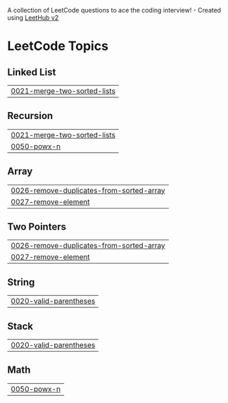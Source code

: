 A collection of LeetCode questions to ace the coding interview! - Created using [LeetHub v2](https://github.com/arunbhardwaj/LeetHub-2.0)
<!---LeetCode Topics Start-->
# LeetCode Topics
## Linked List
|  |
| ------- |
| [0021-merge-two-sorted-lists](https://github.com/priyankagawali09/DSA-Leetcode-solutions/tree/master/0021-merge-two-sorted-lists) |
## Recursion
|  |
| ------- |
| [0021-merge-two-sorted-lists](https://github.com/priyankagawali09/DSA-Leetcode-solutions/tree/master/0021-merge-two-sorted-lists) |
| [0050-powx-n](https://github.com/priyankagawali09/DSA-Leetcode-solutions/tree/master/0050-powx-n) |
## Array
|  |
| ------- |
| [0026-remove-duplicates-from-sorted-array](https://github.com/priyankagawali09/DSA-Leetcode-solutions/tree/master/0026-remove-duplicates-from-sorted-array) |
| [0027-remove-element](https://github.com/priyankagawali09/DSA-Leetcode-solutions/tree/master/0027-remove-element) |
## Two Pointers
|  |
| ------- |
| [0026-remove-duplicates-from-sorted-array](https://github.com/priyankagawali09/DSA-Leetcode-solutions/tree/master/0026-remove-duplicates-from-sorted-array) |
| [0027-remove-element](https://github.com/priyankagawali09/DSA-Leetcode-solutions/tree/master/0027-remove-element) |
## String
|  |
| ------- |
| [0020-valid-parentheses](https://github.com/priyankagawali09/DSA-Leetcode-solutions/tree/master/0020-valid-parentheses) |
## Stack
|  |
| ------- |
| [0020-valid-parentheses](https://github.com/priyankagawali09/DSA-Leetcode-solutions/tree/master/0020-valid-parentheses) |
## Math
|  |
| ------- |
| [0050-powx-n](https://github.com/priyankagawali09/DSA-Leetcode-solutions/tree/master/0050-powx-n) |
<!---LeetCode Topics End-->